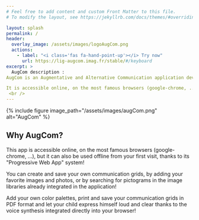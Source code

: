 ```yaml
---
# Feel free to add content and custom Front Matter to this file.
# To modify the layout, see https://jekyllrb.com/docs/themes/#overriding-theme-defaults

layout: splash
permalink: /
header:
  overlay_image: /assets/images/logoAugCom.png
  actions:
    - label: "<i class='fas fa-hand-point-up'></i> Try now"
      url: https://lig-augcom.imag.fr/stable/#/keyboard
excerpt: >
  AugCom description : 
AugCom is an Augmentative and Alternative Communication application developed in Open Source within the framework of the InterAACtionBox project and aimed at children with multiple disabilities.

It is accessible online, on the most famous browsers (google-chrome, ...), but it can also be used offline from your first visit, thanks to its "Progressive Web App" system!
 <br />
---
```


{% include figure image_path="/assets/images/augCom.png" alt="AugCom" %}

## Why AugCom?

This app is accessible online, on the most famous browsers (google-chrome, ...), but it can also be used offline from your first visit, thanks to its "Progressive Web App" system!

You can create and save your own communication grids, by adding your favorite images and photos, or by searching for pictograms in the image libraries already integrated in the application!

Add your own color palettes, print and save your communication grids in PDF format and let your child express himself loud and clear thanks to the voice synthesis integrated directly into your browser!
